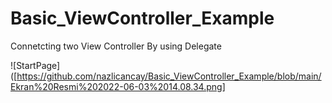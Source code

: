 # Basic_ViewController_Example
Connetcting two View Controller By using Delegate


![StartPage]([https://github.com/nazlicancay/Basic_ViewController_Example/blob/main/Ekran%20Resmi%202022-06-03%2014.08.34.png]
